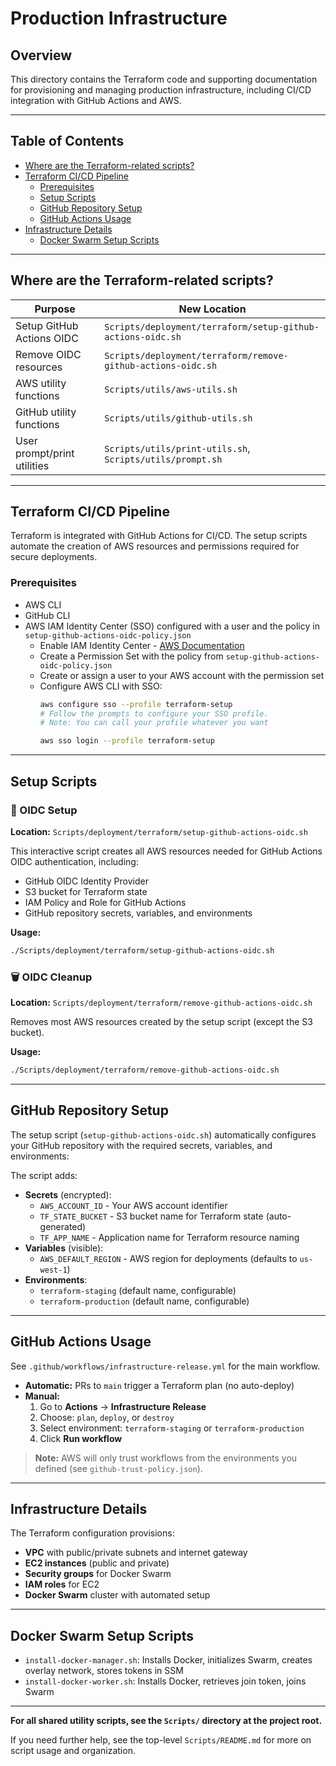 # Production Infrastructure

## Overview

This directory contains the Terraform code and supporting documentation for provisioning and managing production infrastructure, including CI/CD integration with GitHub Actions and AWS.

---

## Table of Contents

- [Where are the Terraform-related scripts?](#where-are-the-terraform-related-scripts)
- [Terraform CI/CD Pipeline](#terraform-cicd-pipeline)
  - [Prerequisites](#prerequisites)
  - [Setup Scripts](#setup-scripts)
  - [GitHub Repository Setup](#github-repository-setup)
  - [GitHub Actions Usage](#github-actions-usage)
- [Infrastructure Details](#infrastructure-details)
  - [Docker Swarm Setup Scripts](#docker-swarm-setup-scripts)

---

## Where are the Terraform-related scripts?

| Purpose                        | New Location                                         |
|--------------------------------|------------------------------------------------------|
| Setup GitHub Actions OIDC      | `Scripts/deployment/terraform/setup-github-actions-oidc.sh` |
| Remove OIDC resources          | `Scripts/deployment/terraform/remove-github-actions-oidc.sh` |
| AWS utility functions          | `Scripts/utils/aws-utils.sh`           |
| GitHub utility functions       | `Scripts/utils/github-utils.sh`        |
| User prompt/print utilities    | `Scripts/utils/print-utils.sh`, `Scripts/utils/prompt.sh` |

---

## Terraform CI/CD Pipeline

Terraform is integrated with GitHub Actions for CI/CD. The setup scripts automate the creation of AWS resources and permissions required for secure deployments.

### Prerequisites

- AWS CLI
- GitHub CLI
- AWS IAM Identity Center (SSO) configured with a user and the policy in `setup-github-actions-oidc-policy.json`
  - Enable IAM Identity Center - [AWS Documentation](https://docs.aws.amazon.com/singlesignon/latest/userguide/getting-started-enable-identity-center.html)
  - Create a Permission Set with the policy from `setup-github-actions-oidc-policy.json`
  - Create or assign a user to your AWS account with the permission set
  - Configure AWS CLI with SSO:
    ```bash
    aws configure sso --profile terraform-setup
    # Follow the prompts to configure your SSO profile.
    # Note: You can call your profile whatever you want

    aws sso login --profile terraform-setup
    ```

---

## Setup Scripts

### 🚀 OIDC Setup

**Location:** `Scripts/deployment/terraform/setup-github-actions-oidc.sh`

This interactive script creates all AWS resources needed for GitHub Actions OIDC authentication, including:
- GitHub OIDC Identity Provider
- S3 bucket for Terraform state
- IAM Policy and Role for GitHub Actions
- GitHub repository secrets, variables, and environments

**Usage:**
```bash
./Scripts/deployment/terraform/setup-github-actions-oidc.sh
```

### 🗑️ OIDC Cleanup

**Location:** `Scripts/deployment/terraform/remove-github-actions-oidc.sh`

Removes most AWS resources created by the setup script (except the S3 bucket).

**Usage:**
```bash
./Scripts/deployment/terraform/remove-github-actions-oidc.sh
```

---

## GitHub Repository Setup

The setup script (`setup-github-actions-oidc.sh`) automatically configures your GitHub repository with the required secrets, variables, and environments:

The script adds:
- **Secrets** (encrypted):
  - `AWS_ACCOUNT_ID` - Your AWS account identifier
  - `TF_STATE_BUCKET` - S3 bucket name for Terraform state (auto-generated)
  - `TF_APP_NAME` - Application name for Terraform resource naming
- **Variables** (visible):
  - `AWS_DEFAULT_REGION` - AWS region for deployments (defaults to `us-west-1`)
- **Environments**: 
  - `terraform-staging` (default name, configurable)
  - `terraform-production` (default name, configurable)

---

## GitHub Actions Usage

See `.github/workflows/infrastructure-release.yml` for the main workflow.

- **Automatic:** PRs to `main` trigger a Terraform plan (no auto-deploy)
- **Manual:**  
  1. Go to **Actions** → **Infrastructure Release**
  2. Choose: `plan`, `deploy`, or `destroy`
  3. Select environment: `terraform-staging` or `terraform-production`
  4. Click **Run workflow**

> **Note:** AWS will only trust workflows from the environments you defined (see `github-trust-policy.json`).

---

## Infrastructure Details

The Terraform configuration provisions:
- **VPC** with public/private subnets and internet gateway
- **EC2 instances** (public and private)
- **Security groups** for Docker Swarm
- **IAM roles** for EC2
- **Docker Swarm** cluster with automated setup

---

## Docker Swarm Setup Scripts

- `install-docker-manager.sh`: Installs Docker, initializes Swarm, creates overlay network, stores tokens in SSM
- `install-docker-worker.sh`: Installs Docker, retrieves join token, joins Swarm

---

**For all shared utility scripts, see the `Scripts/` directory at the project root.**

If you need further help, see the top-level `Scripts/README.md` for more on script usage and organization.
